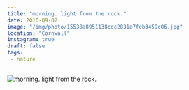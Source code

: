 ```yaml
---
title: "morning. light from the rock."
date: 2016-09-02
image: "/img/photo/15538a8951138cdc2831a7feb3459c06.jpg"
location: "Cornwall"
instagram: true
draft: false
tags:
 - nature
---
```


![morning. light from the rock.](/img/photo/15538a8951138cdc2831a7feb3459c06.jpg)
